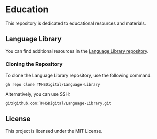 # Education

This repository is dedicated to educational resources and materials.

## Language Library

You can find additional resources in the [Language Library repository](https://github.com/TMHSDigital/Language-Library).

### Cloning the Repository

To clone the Language Library repository, use the following command:

```sh
gh repo clone TMHSDigital/Language-Library
```

Alternatively, you can use SSH:

```sh
git@github.com:TMHSDigital/Language-Library.git
```

## License

This project is licensed under the MIT License.
```
